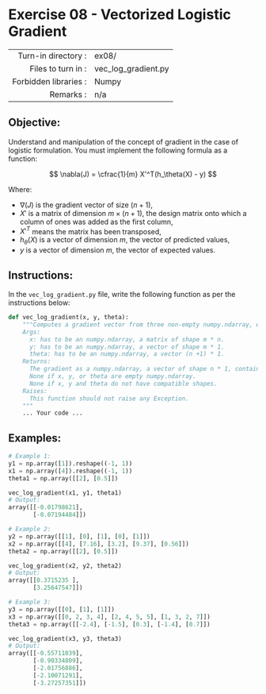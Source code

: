 # Exercise 08 - Vectorized Logistic Gradient

|                         |                         |
| -----------------------:| ----------------------- |
|   Turn-in directory :   |  ex08/                  |
|   Files to turn in :    |  vec_log_gradient.py    |
|   Forbidden libraries : |  Numpy                  |
|   Remarks :             |  n/a                    |

## Objective:
Understand and manipulation of the concept of gradient in the case of logistic formulation. You must implement the following formula as a function:

$$
\nabla(J) = \cfrac{1}{m} X'^T(h_\theta(X) - y)
$$  

Where:  
- $\nabla(J)$ is the gradient vector of size $(n + 1)$,
- $X'$ is a matrix of dimension $m \times (n + 1)$, the design matrix onto which a column of ones was added as the first column,
- $X'^T$ means the matrix has been transposed,
- $h_\theta(X)$ is a vector of dimension $m$, the vector of predicted values,
- $y$ is a vector of dimension $m$, the vector of expected values.


## Instructions:
In the `vec_log_gradient.py` file, write the following function as per the instructions below: 
```python
def vec_log_gradient(x, y, theta):
    """Computes a gradient vector from three non-empty numpy.ndarray, without any for-loop. The three arrays must have compatible shapes.
    Args:
      x: has to be an numpy.ndarray, a matrix of shape m * n.
      y: has to be an numpy.ndarray, a vector of shape m * 1.
      theta: has to be an numpy.ndarray, a vector (n +1) * 1.
    Returns:
      The gradient as a numpy.ndarray, a vector of shape n * 1, containg the result of the formula for all j.
      None if x, y, or theta are empty numpy.ndarray.
      None if x, y and theta do not have compatible shapes.
    Raises:
      This function should not raise any Exception.
    """
    ... Your code ...
```
  
## Examples:
```python
# Example 1:
y1 = np.array([1]).reshape((-1, 1))
x1 = np.array([4]).reshape((-1, 1))
theta1 = np.array([[2], [0.5]])

vec_log_gradient(x1, y1, theta1)
# Output:
array([[-0.01798621],
       [-0.07194484]])

# Example 2: 
y2 = np.array([[1], [0], [1], [0], [1]])
x2 = np.array([[4], [7.16], [3.2], [9.37], [0.56]])
theta2 = np.array([[2], [0.5]])

vec_log_gradient(x2, y2, theta2)
# Output:
array([[0.3715235 ],
       [3.25647547]])

# Example 3: 
y3 = np.array([[0], [1], [1]])
x3 = np.array([[0, 2, 3, 4], [2, 4, 5, 5], [1, 3, 2, 7]])
theta3 = np.array([[-2.4], [-1.5], [0.3], [-1.4], [0.7]])

vec_log_gradient(x3, y3, theta3)
# Output:
array([[-0.55711039],
       [-0.90334809],
       [-2.01756886],
       [-2.10071291],
       [-3.27257351]])
```